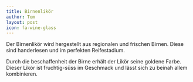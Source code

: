 ```yaml
---
title: Birnenlikör
author: Tom
layout: post
icon: fa-wine-glass
---
```

Der Birnenlikör wird hergestellt aus regionalen und frischen Birnen.
Diese sind handerlesen und im perfekten Reifestadium.

Durch die beschaffenheit der Birne erhält der Likör seine goldene Farbe.
Dieser Likör ist fruchtig-süss im Geschmack und lässt sich zu beinah allem kombinieren.